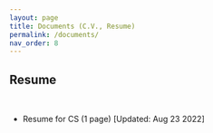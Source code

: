 ```yaml
---
layout: page
title: Documents (C.V., Resume)
permalink: /documents/
nav_order: 8
---
```


## Resume

<br>

- Resume for CS (1 page) [Updated: Aug 23 2022]